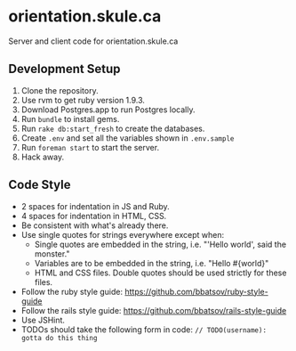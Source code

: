 orientation.skule.ca
====================

Server and client code for orientation.skule.ca

## Development Setup
1.  Clone the repository.
1.  Use rvm to get ruby version 1.9.3.
1.  Download Postgres.app to run Postgres locally.
1.  Run `bundle` to install gems.
1.  Run `rake db:start_fresh` to create the databases.
1.  Create `.env` and set all the variables shown in `.env.sample`
1.  Run `foreman start` to start the server.
1.  Hack away.

## Code Style
-  2 spaces for indentation in JS and Ruby.
-  4 spaces for indentation in HTML, CSS.
-  Be consistent with what's already there.
-  Use single quotes for strings everywhere except when:
    - Single quotes are embedded in the string, i.e. "'Hello world', said the monster."
    - Variables are to be embedded in the string, i.e. "Hello #{world}"
    - HTML and CSS files. Double quotes should be used strictly for these files.
-  Follow the ruby style guide: https://github.com/bbatsov/ruby-style-guide
-  Follow the rails style guide: https://github.com/bbatsov/rails-style-guide
-  Use JSHint.
-  TODOs should take the following form in code: `// TODO(username): gotta do this thing`
